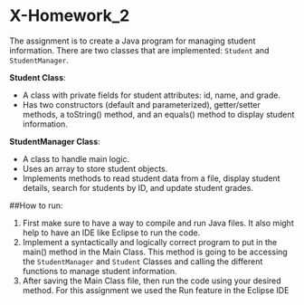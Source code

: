 # X-Homework_2

The assignment is to create a Java program for managing student information. There are two classes that are implemented: `Student` and `StudentManager`. 

**Student Class**: 
   - A class with private fields for student attributes: id, name, and grade.
   - Has two constructors (default and parameterized), getter/setter methods, a toString() method, and an equals() method to display student information.

  **StudentManager Class**: 
   - A class to handle main logic.
   - Uses an array to store student objects.
   - Implements methods to read student data from a file, display student details, search for students by ID, and update student grades.

##How to run:
1. First make sure to have a way to compile and run Java files. It also might help to have an IDE like Eclipse to run the code.
2. Implement a syntactically and logically correct program to put in the main() method  in the Main Class. This method is going to be accessing the `StudentManager` and `Student` Classes and calling the different functions to manage student information.
3. After saving the Main Class file, then run the code using your desired method. For this assignment we used the Run feature in the Eclipse IDE
